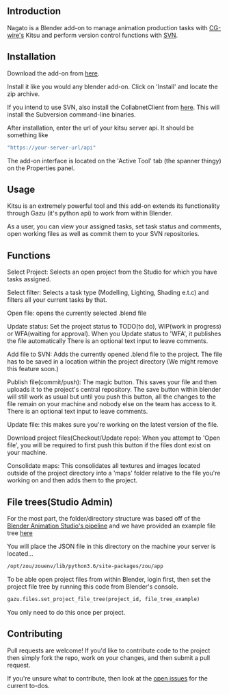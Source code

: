 ## Introduction

Nagato is a Blender add-on to manage animation production tasks with [CG-wire's](https://www.cg-wire.com/) Kitsu and perform version control functions with [SVN](https://subversion.apache.org/).

## Installation

Download the add-on from [here](https://gumroad.com/l/xVnjW).

Install it like you would any blender add-on. Click on 'Install' and locate the zip archive. 

If you intend to use SVN, also install the CollabnetClient from [here](https://www.collab.net/downloads/subversion-1-12-2-windows-64-bit). This will install the Subversion command-line binaries. 

After installation, enter the url of your kitsu server api. It should be something like 

```bash
"https://your-server-url/api"
```

The add-on interface is located on the 'Active Tool' tab (the spanner thingy) on the Properties panel.

## Usage
Kitsu is an extremely powerful tool and this add-on extends its functionality through Gazu (it's python api) to work from within Blender.

As a user, you can view your assigned tasks, set task status and comments, open working files as well as commit them to your SVN repositories.

## Functions
Select Project: Selects an open project from the Studio for which you have tasks assigned.

Select filter: Selects a task type (Modelling, Lighting, Shading e.t.c) and filters all your current tasks by that.

Open file: opens the currently selected .blend file

Update status: Set the project status to TODO(to do), WIP(work in progress) or WFA(waiting for approval). When you Update status to 'WFA', it publishes the file automatically
There is an optional text input to leave comments.

Add file to SVN: Adds the currently opened .blend file to the project. The file has to be saved in a location within the project directory (We might remove this feature soon.)

Publish file(commit/push): The magic button. This saves your file and then uploads it to the project's central repository. The save button within blender will still work as usual but until you push this button, all the changes to the file remain on your machine and nobody else on the team has access to it.
There is an optional text input to leave comments.

Update file: this makes sure you're working on the latest version of the file.

Download project files(Checkout/Update repo): When you attempt to 'Open file', you will be required to first push this button if the files dont exist on your machine.

Consolidate maps: This consolidates all textures and images located outside of the project directory into a 'maps' folder relative to the file you're working on and then adds them to the project.

## File trees(Studio Admin)
For the most part, the folder/directory structure was based off of the [Blender Animation Studio's pipeline](https://youtu.be/aR3yNNGK_sc?t=439) and we have provided an example file tree [here](https://github.com/eaxum/nagato/blob/master/file_tree_example.json)

You will place the JSON file in this directory on the machine your server is located...

```bash
/opt/zou/zouenv/lib/python3.6/site-packages/zou/app
```
To be able open project files from within Blender, login first, then set the project file tree by running this code from Blender's console.

```python
gazu.files.set_project_file_tree(project_id, file_tree_example)
```
You only need to do this once per project.


## Contributing
Pull requests are welcome! If you'd like to contribute code to the project then simply fork the repo, work on your changes, and then submit a pull request. 

If you're unsure what to contribute, then look at the [open issues](https://github.com/eaxum/nagato/issues) for the current to-dos.

